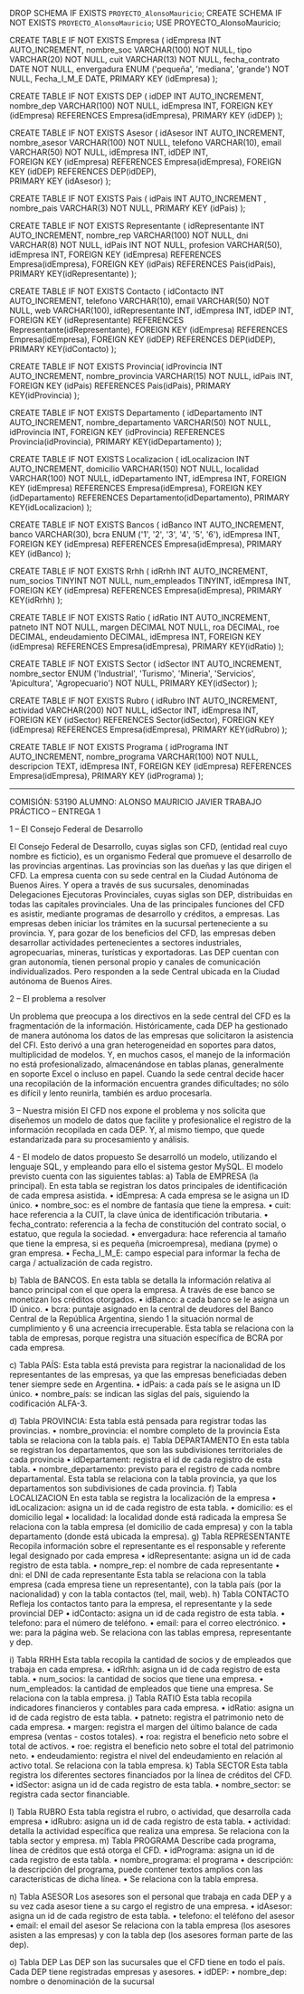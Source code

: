 DROP SCHEMA IF EXISTS `PROYECTO_AlonsoMauricio`;
CREATE SCHEMA IF NOT EXISTS `PROYECTO_AlonsoMauricio`;
USE PROYECTO_AlonsoMauricio;

CREATE TABLE IF NOT EXISTS Empresa (
    idEmpresa INT AUTO_INCREMENT,
    nombre_soc VARCHAR(100) NOT NULL,
    tipo VARCHAR(20) NOT NULL,
    cuit VARCHAR(13) NOT NULL,
    fecha_contrato DATE NOT NULL,
    envergadura ENUM ('pequeña', 'mediana', 'grande') NOT NULL,
    Fecha_I_M_E DATE, 
    PRIMARY KEY (idEmpresa)
);

CREATE TABLE IF NOT EXISTS DEP (
    idDEP INT AUTO_INCREMENT,
    nombre_dep VARCHAR(100) NOT NULL,
    idEmpresa INT,
    FOREIGN KEY (idEmpresa) REFERENCES Empresa(idEmpresa),
    PRIMARY KEY (idDEP)
);

CREATE TABLE IF NOT EXISTS Asesor (
    idAsesor INT AUTO_INCREMENT,
    nombre_asesor VARCHAR(100) NOT NULL,
    telefono VARCHAR(10),
    email VARCHAR(50) NOT NULL,
    idEmpresa INT,
    idDEP INT,  
    FOREIGN KEY (idEmpresa) REFERENCES Empresa(idEmpresa),
    FOREIGN KEY (idDEP) REFERENCES DEP(idDEP),  
    PRIMARY KEY (idAsesor)
);

CREATE TABLE IF NOT EXISTS Pais (
    idPais INT AUTO_INCREMENT ,
    nombre_pais VARCHAR(3) NOT NULL,
    PRIMARY KEY (idPais)
);


CREATE TABLE IF NOT EXISTS Representante (
    idRepresentante INT AUTO_INCREMENT,
    nombre_rep VARCHAR(100) NOT NULL,
    dni VARCHAR(8) NOT NULL,
    idPais INT NOT NULL,
    profesion VARCHAR(50),
    idEmpresa INT,
    FOREIGN KEY (idEmpresa) REFERENCES Empresa(idEmpresa),
    FOREIGN KEY (idPais) REFERENCES Pais(idPais),
    PRIMARY KEY(idRepresentante)
);

CREATE TABLE IF NOT EXISTS Contacto (
    idContacto INT AUTO_INCREMENT,
    telefono VARCHAR(10),
    email VARCHAR(50) NOT NULL,
    web VARCHAR(100),
    idRepresentante INT,
    idEmpresa INT,
    idDEP INT,
    FOREIGN KEY (idRepresentante) REFERENCES Representante(idRepresentante),
    FOREIGN KEY (idEmpresa) REFERENCES Empresa(idEmpresa),
    FOREIGN KEY (idDEP) REFERENCES DEP(idDEP),
    PRIMARY KEY(idContacto)
);


CREATE TABLE IF NOT EXISTS Provincia(
    idProvincia INT AUTO_INCREMENT,
    nombre_provincia VARCHAR(15) NOT NULL,
    idPais INT,
    FOREIGN KEY (idPais) REFERENCES Pais(idPais),
    PRIMARY KEY(idProvincia)
);

CREATE TABLE IF NOT EXISTS Departamento (
    idDepartamento INT AUTO_INCREMENT,
    nombre_departamento VARCHAR(50) NOT NULL,
    idProvincia INT,
    FOREIGN KEY (idProvincia) REFERENCES Provincia(idProvincia),
    PRIMARY KEY(idDepartamento)
);

CREATE TABLE IF NOT EXISTS Localizacion (
    idLocalizacion INT AUTO_INCREMENT,
    domicilio VARCHAR(150) NOT NULL,
    localidad VARCHAR(100) NOT NULL,
    idDepartamento INT,
    idEmpresa INT,
    FOREIGN KEY (idEmpresa) REFERENCES Empresa(idEmpresa),
    FOREIGN KEY (idDepartamento) REFERENCES Departamento(idDepartamento),
    PRIMARY KEY(idLocalizacion)
);



CREATE TABLE IF NOT EXISTS Bancos (
    idBanco INT AUTO_INCREMENT,
    banco VARCHAR(30),
    bcra ENUM ('1', '2', '3', '4', '5', '6'),
    idEmpresa INT,
    FOREIGN KEY (idEmpresa) REFERENCES Empresa(idEmpresa),
    PRIMARY KEY (idBanco)
);

CREATE TABLE IF NOT EXISTS Rrhh (
    idRrhh INT AUTO_INCREMENT,
    num_socios TINYINT NOT NULL,
    num_empleados TINYINT,
    idEmpresa INT,
    FOREIGN KEY (idEmpresa) REFERENCES Empresa(idEmpresa),
    PRIMARY KEY(idRrhh)
);

CREATE TABLE IF NOT EXISTS Ratio (
    idRatio INT AUTO_INCREMENT,
    patneto INT NOT NULL,
    margen DECIMAL NOT NULL,
    roa DECIMAL,
    roe DECIMAL,
    endeudamiento DECIMAL,
    idEmpresa INT,
    FOREIGN KEY (idEmpresa) REFERENCES Empresa(idEmpresa),
    PRIMARY KEY(idRatio)
);

CREATE TABLE IF NOT EXISTS Sector (
    idSector INT AUTO_INCREMENT,
    nombre_sector ENUM ('Industrial', 'Turismo', 'Mineria', 'Servicios', 'Apicultura', 'Agropecuario') NOT NULL,
    PRIMARY KEY(idSector)
);

CREATE TABLE IF NOT EXISTS Rubro (
    idRubro INT AUTO_INCREMENT,
    actividad VARCHAR(200) NOT NULL,
    idSector INT,
    idEmpresa INT,
    FOREIGN KEY (idSector) REFERENCES Sector(idSector),
    FOREIGN KEY (idEmpresa) REFERENCES Empresa(idEmpresa),
    PRIMARY KEY(idRubro)
);

CREATE TABLE IF NOT EXISTS Programa (
    idPrograma INT AUTO_INCREMENT,
    nombre_programa VARCHAR(100) NOT NULL,
    descripcion TEXT,
    idEmpresa INT,
    FOREIGN KEY (idEmpresa) REFERENCES Empresa(idEmpresa),
    PRIMARY KEY (idPrograma)
);



----------


COMISIÓN: 53190
ALUMNO:   ALONSO MAURICIO JAVIER 
TRABAJO PRÁCTICO – ENTREGA 1

1 – El Consejo Federal de Desarrollo

El Consejo Federal de Desarrollo, cuyas siglas son CFD, (entidad real cuyo nombre es ficticio), es un organismo Federal que promueve el desarrollo de las provincias argentinas. Las provincias son las dueñas y las que dirigen el  CFD. 
La empresa cuenta con su sede central en la Ciudad Autónoma de Buenos Aires. Y opera a través de sus sucursales, denominadas Delegaciones Ejecutoras Provinciales, cuyas siglas son DEP, distribuidas en todas las capitales provinciales. 
Una de las principales funciones del CFD es asistir, mediante programas de desarrollo y créditos, a empresas. Las empresas deben iniciar los trámites en la sucursal perteneciente a su provincia. Y, para gozar de los beneficios del CFD, las empresas deben desarrollar actividades pertenecientes a sectores industriales, agropecuarias, mineras, turísticas y exportadoras. 
Las  DEP cuentan con gran autonomía, tienen personal propio y canales de comunicación individualizados. Pero responden a la sede Central ubicada en la Ciudad autónoma de Buenos Aires. 

2 – El problema a resolver

Un problema que preocupa a los directivos en la sede central del CFD es la fragmentación de la información. 
Históricamente, cada DEP ha gestionado de manera autónoma los datos de las empresas que solicitaron la asistencia del CFI.  Esto derivó a una gran heterogeneidad en soportes para datos, multiplicidad de modelos. Y, en muchos casos, el manejo de la información no está profesionalizado, almacenándose en tablas planas, generalmente en soporte Excel o incluso en papel. 
Cuando la sede central decide hacer una recopilación de la información encuentra grandes dificultades; no sólo es difícil y lento reunirla, también es arduo procesarla. 

3 – Nuestra misión 
El CFD nos expone el problema y nos solicita que diseñemos un modelo de datos que facilite y profesionalice el registro de la información recopilada en cada DEP. Y, al mismo tiempo, que quede estandarizada para su procesamiento y análisis. 

4 - El modelo de datos propuesto
Se desarrolló un modelo, utilizando el lenguaje SQL, y empleando para ello el sistema gestor MySQL. 
El modelo previsto cuenta con las siguientes tablas:
a)	Tabla de EMPRESA (la principal). 
En esta tabla se registran los datos principales de identificación de cada empresa asistida.
•	idEmpresa: A cada empresa se le asigna un ID único.
•	nombre_soc: es el nombre de fantasía que tiene la empresa.
•	cuit: hace referencia a la CUIT, la clave única de identificación tributaria. 
•	fecha_contrato: referencia a la fecha de constitución del contrato social, o estatuo, que regula la sociedad. 
•	envergadura: hace referencia al tamaño que tiene la empresa, si es pequeña (microempresa), mediana (pyme) o gran empresa.
•	Fecha_I_M_E: campo especial para informar la fecha de carga / actualización de cada registro.

b)	Tabla de BANCOS.
En esta tabla se detalla la información relativa al banco principal con el que opera la empresa. A través de ese banco se monetizan los créditos otorgados.
•	idBanco: a cada banco se le asigna un ID único.
•	bcra: puntaje asignado en la central de deudores del Banco Central de la República Argentina, siendo 1 la situación normal de cumplimiento y 6 una acreencia irrecuperable.
Esta tabla se relaciona con la tabla de empresas, porque registra una situación específica de BCRA por cada empresa.

c)	Tabla PAÍS:
Esta tabla está prevista para registrar la nacionalidad de los representantes de las empresas, ya que las empresas beneficiadas deben tener siempre sede en Argentina.
•	idPais: a cada país se le asigna un ID único.
•	nombre_país: se indican las siglas del país, siguiendo la codificación ALFA-3.


d)	Tabla PROVINCIA:
Esta tabla está pensada para registrar todas las provincias.
•	nombre_provincia: el nombre completo de la provincia
Esta tabla se relaciona con la tabla país. 
e)	Tabla DEPARTAMENTO
En esta tabla se registran los departamentos, que son las subdivisiones territoriales de cada provincia
•	idDepartament: registra el id de cada registro de esta tabla. 
•	nombre_departamento: previsto para el registro de cada nombre departamental. 
Esta tabla se relaciona con la tabla provincia, ya que los departamentos son subdivisiones de cada provincia. 
f)	Tabla LOCALIZACION
En esta tabla se registra la localización de la empresa
•	idLocalizacion: asigna un id de cada registro de esta tabla. 
•	domicilio: es el domicilio legal
•	localidad: la localidad donde está radicada la empresa
Se relaciona con la tabla empresa (el domicilio de cada empresa) y con la tabla departamento (donde está ubicada la empresa).
g)	Tabla REPRESENTANTE
Recopila información sobre el representante es el responsable y referente legal designado por cada empresa
•	idRepresentante: asigna un id de cada registro de esta tabla. 
•	nompre_rep: el nombre de cada representante
•	dni: el DNI de cada representante
Esta tabla se relaciona con la tabla empresa (cada empresa tiene un representante), con la tabla país (por la nacionalidad) y con la tabla contactos (tel, mail, web). 
h)	Tabla CONTACTO
Refleja los contactos tanto para la empresa, el representante y la sede provincial DEP 
•	idContacto: asigna un id de cada registro de esta tabla. 
•	telefono: para el número de teléfono.
•	email: para el correo electrónico.
•	we: para la página web.
Se relaciona con las tablas empresa, representante y dep. 


i)	Tabla RRHH
Esta tabla recopila la cantidad de socios y de empleados que trabaja en cada empresa. 
•	idRrhh: asigna un id de cada registro de esta tabla. 
•	num_socios: la cantidad de socios que tiene una empresa.
•	num_empleados: la cantidad de empleados que tiene una empresa. 
Se relaciona con la tabla empresa.
j)	Tabla RATIO
Esta tabla recopila indicadores financieros y contables para cada empresa.
•	idRatio: asigna un id de cada registro de esta tabla. 
•	patneto: registra el patrimonio neto de cada empresa.
•	margen: registra el margen del último balance de cada empresa (ventas - costos totales).
•	roa: registra el beneficio neto sobre el total de activos.
•	roe: registra el beneficio neto sobre el total del patrimonio neto.
•	endeudamiento: registra el nivel del endeudamiento en relación al activo total.
Se relaciona con la tabla empresa.
k)	Tabla SECTOR
Esta tabla registra los diferentes sectores financiados por la línea de créditos del CFD.
•	idSector: asigna un id de cada registro de esta tabla. 
•	nombre_sector: se registra cada sector financiable. 

l)	Tabla RUBRO
Esta tabla registra el rubro, o actividad, que desarrolla cada empresa
•	idRubro: asigna un id de cada registro de esta tabla. 
•	actividad: detalla la actividad específica que realiza una empresa.
Se relaciona con la tabla sector y empresa. 
m)	Tabla PROGRAMA
Describe cada programa, línea de créditos que está otorga el CFD.
•	idPrograma: asigna un id de cada registro de esta tabla. 
•	nombre_programa: el programa 
•	descripción: la descripción del programa, puede contener textos amplios con las características de dicha línea.
•	Se relaciona con la tabla empresa.



n)	Tabla ASESOR
Los asesores son el personal que trabaja en cada DEP y a su vez cada asesor tiene a su cargo el registro de una empresa.
•	idAsesor: asigna un id de cada registro de esta tabla. 
•	telefono: el teléfono del asesor
•	email: el email del asesor
  Se relaciona con la tabla empresa (los asesores asisten a las empresas) y con la tabla dep (los asesores forman parte de las dep).

o)	Tabla DEP
Las DEP son las sucursales que el CFD tiene en todo el país. Cada DEP tiene registradas empresas y asesores. 
•	idDEP:
•	nombre_dep: nombre o denominación de la sucursal

